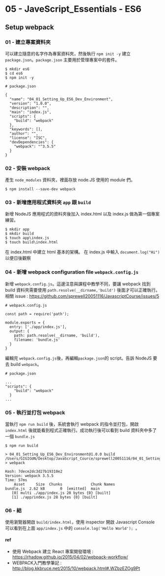 # 05 - JaveScript_Essentials - ES6

## Setup webpack
### 01 - 建立專案資料夾
可以建立隨意的名字作為專案資料夾，然後執行  `npm init -y` 建立 `package.json`。`package.json` 主要用於管理專案中的套件。

```
$ mkdir es6
$ cd es6
$ npm init -y
```
```
# package.json

{
  "name": "04_01_Setting_Up_ES6_Dev_Environment",
  "version": "1.0.0",
  "description": "",
  "main": "index.js",
  "scripts": {
    "build": "webpack"
  },
  "keywords": [],
  "author": "",
  "license": "ISC",
  "devDependencies": {
    "webpack": "^3.5.5"
  }
}
```

### 02 - 安裝 webpack
產生 `node_modules` 資料夾，裡面存放 node.JS 使用的 module 們。
```
$ npm install --save-dev webpack
```


### 03 - 新增應用程式資料夾 `app` 跟 `build`
新增 NodeJS 應用程式的資料夾後加入 index.html 以及 index.js 做為第一個專案練習。
```
$ mkdir app
$ mkdir build
$ touch app\index.js
$ touch build\index.html
```
在 index.html 中建立 html 基本的架構。
在 index.js 中輸入 `document.log("Hi")` 以便日後觀察

### 04 - 新增 webpack configuration file `webpack.config.js`
新增 `webpack.config.js`。這邊注意與課程中教學不同，要讓 webpack 找到 build 資料夾需要使用 `path.resolve(__dirname,'build')` 後面才可以正確執行。  
相關 issue : https://github.com/sprewell20051116/JavascriptCourse/issues/5

```
# webpack.config.js

const path = require('path');

module.exports = {
  entry: ['./app/index.js'],
  output: {
    path: path.resolve(__dirname, 'build'),
    filename: 'bundle.js'
  }
}
```
編輯完 `webpack.config.js`後，再編輯`package.json`的 script。告訴 NodeJS 要去 build `webpack`。
```
# package.json

...
"scripts": {
    "build": "webpack"
  }
...
```

### 05 - 執行並打包 webpack
當執行 `npm run build` 後，系統會執行 webpack 的指令並打包，開啟 `index.html` 後就能看到程式正確執行。成功執行後可以看到 build 資料夾中多了一個 `bundle.js`
``` 
$ npm run build
```
```  
> 04_01_Setting_Up_ES6_Dev_Environment@1.0.0 build /Users/GIGIGUN/Desktop/JavaScript_Cource/sprewell20051116/04_01_Setting_Up_ES6_Dev_Environment
> webpack

Hash: 7dece2dc3d27b19310e2
Version: webpack 3.5.5
Time: 57ms
    Asset     Size  Chunks             Chunk Names
bundle.js  2.62 kB       0  [emitted]  main
   [0] multi ./app/index.js 28 bytes {0} [built]
   [1] ./app/index.js 28 bytes {0} [built]
```


### 06 - 結
使用瀏覽器開啟 `build/index.html`，使用 inspector 開啟 Javascript Console 可以看到在上面 `app/index.js` 中的 `console.log('Hello World');
`。


#### ref
- 使用 Webpack 建立 React 專案開發環境 : https://rhadow.github.io/2015/04/02/webpack-workflow/
- WEBPACK入門教學筆記 : http://blog.kkbruce.net/2015/10/webpack.html#.WZbzEZOg9Pt

